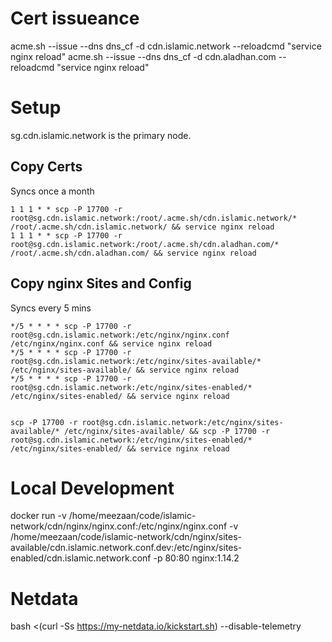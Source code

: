 # Cert issueance

acme.sh --issue --dns dns_cf -d cdn.islamic.network --reloadcmd "service nginx reload"
acme.sh --issue --dns dns_cf -d cdn.aladhan.com --reloadcmd "service nginx reload"


# Setup
sg.cdn.islamic.network is the primary node. 

## Copy Certs
Syncs once a month
```
1 1 1 * * scp -P 17700 -r root@sg.cdn.islamic.network:/root/.acme.sh/cdn.islamic.network/* /root/.acme.sh/cdn.islamic.network/ && service nginx reload
1 1 1 * * scp -P 17700 -r root@sg.cdn.islamic.network:/root/.acme.sh/cdn.aladhan.com/* /root/.acme.sh/cdn.aladhan.com/ && service nginx reload
```

## Copy nginx Sites and Config
Syncs every 5 mins

```
*/5 * * * * scp -P 17700 -r root@sg.cdn.islamic.network:/etc/nginx/nginx.conf /etc/nginx/nginx.conf && service nginx reload
*/5 * * * * scp -P 17700 -r root@sg.cdn.islamic.network:/etc/nginx/sites-available/* /etc/nginx/sites-available/ && service nginx reload
*/5 * * * * scp -P 17700 -r root@sg.cdn.islamic.network:/etc/nginx/sites-enabled/* /etc/nginx/sites-enabled/ && service nginx reload


scp -P 17700 -r root@sg.cdn.islamic.network:/etc/nginx/sites-available/* /etc/nginx/sites-available/ && scp -P 17700 -r root@sg.cdn.islamic.network:/etc/nginx/sites-enabled/* /etc/nginx/sites-enabled/ && service nginx reload
```


# Local Development
 docker run -v /home/meezaan/code/islamic-network/cdn/nginx/nginx.conf:/etc/nginx/nginx.conf -v /home/meezaan/code/islamic-network/cdn/nginx/sites-available/cdn.islamic.network.conf.dev:/etc/nginx/sites-enabled/cdn.islamic.network.conf -p 80:80 nginx:1.14.2

# Netdata

bash <(curl -Ss https://my-netdata.io/kickstart.sh) --disable-telemetry
